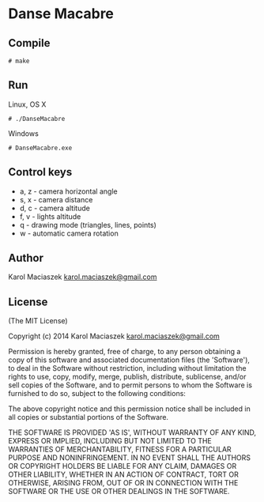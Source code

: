 # Danse Macabre

## Compile

	# make

## Run

Linux, OS X	

	# ./DanseMacabre

Windows

	# DanseMacabre.exe


## Control keys

- a, z - camera horizontal angle
- s, x - camera distance
- d, c - camera altitude
- f, v - lights altitude
- q - drawing mode (triangles, lines, points)
- w - automatic camera rotation


## Author

Karol Maciaszek <karol.maciaszek@gmail.com>

## License

(The MIT License)

Copyright (c) 2014 Karol Maciaszek <karol.maciaszek@gmail.com>

Permission is hereby granted, free of charge, to any person obtaining a copy of this software and associated documentation files (the 'Software'), to deal in the Software without restriction, including without limitation the rights to use, copy, modify, merge, publish, distribute, sublicense, and/or sell copies of the Software, and to permit persons to whom the Software is furnished to do so, subject to the following conditions:

The above copyright notice and this permission notice shall be included in all copies or substantial portions of the Software.

THE SOFTWARE IS PROVIDED 'AS IS', WITHOUT WARRANTY OF ANY KIND, EXPRESS OR IMPLIED, INCLUDING BUT NOT LIMITED TO THE WARRANTIES OF MERCHANTABILITY, FITNESS FOR A PARTICULAR PURPOSE AND NONINFRINGEMENT. IN NO EVENT SHALL THE AUTHORS OR COPYRIGHT HOLDERS BE LIABLE FOR ANY CLAIM, DAMAGES OR OTHER LIABILITY, WHETHER IN AN ACTION OF CONTRACT, TORT OR OTHERWISE, ARISING FROM, OUT OF OR IN CONNECTION WITH THE SOFTWARE OR THE USE OR OTHER DEALINGS IN THE SOFTWARE.

